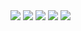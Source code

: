 <div>
  <img src="https://img.shields.io/badge/Kubernetes-326CE5?style=flat-square&logo=Kubernetes&logoColor=white"/>
  <img src="https://img.shields.io/badge/Helm-0F1689?style=flat-square&logo=Helm&logoColor=white"/>
  <img src="https://img.shields.io/badge/Elasticsearch-005571?style=flat-square&logo=Elasticsearch&logoColor=white"/>
  <img src="https://img.shields.io/badge/Fluentd-0E83C8?style=flat-square&logo=Fluentd&logoColor=white"/>
  <img src="https://img.shields.io/badge/Kibana-005571?style=flat-square&logo=Kibana&logoColor=white"/>
</div>
